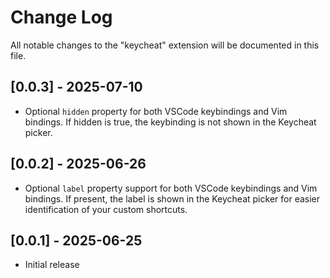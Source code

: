# Change Log

All notable changes to the "keycheat" extension will be documented in this file.

## [0.0.3] - 2025-07-10
- Optional `hidden` property for both VSCode keybindings and Vim bindings. If hidden is true, the keybinding is not shown in the Keycheat picker.

## [0.0.2] - 2025-06-26
- Optional `label` property support for both VSCode keybindings and Vim bindings. If present, the label is shown in the Keycheat picker for easier identification of your custom shortcuts.

## [0.0.1] - 2025-06-25
- Initial release

